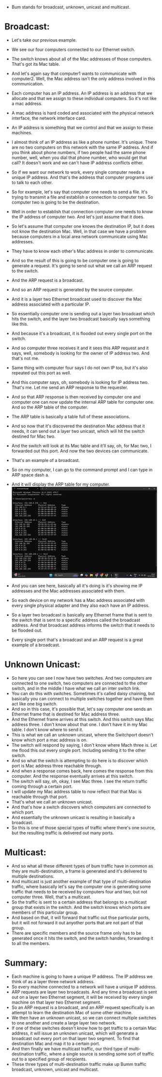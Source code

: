 - Bum stands for broadcast, unknown, unicast and multicast.
# Broadcast:
- Let's take our previous example.
- We see our four computers connected to our Ethernet switch.
- The switch knows about all of the Mac addresses of those computers. That's got its Mac table.
- And let's again say that computer1 wants to communicate with computer2. Well, the Mac address isn't the only address involved in this communication.
- Each computer has an IP address. An IP address is an address that we allocate and that we assign to these individual computers. So it's not like a mac address.
- A mac address is hard coded and associated with the physical network interface, the network interface card.
- An IP address is something that we control and that we assign to these machines.
- I almost think of an IP address as like a phone number. It's unique. There are no two computers on this network with the same IP address. And if you think about phone numbers, if two people had the same phone number, well, when you dial that phone number, who would get that call? It doesn't work and we can't have IP address conflicts either.
- So if we want our network to work, every single computer needs a unique IP address. And that's the address that computer programs use to talk to each other.
- So for example, let's say that computer one needs to send a file. It's trying to transmit a file and establish a connection to computer two. So computer two is going to be the destination.
- Well in order to establish that connection computer one needs to know the IP address of computer two. And let's just assume that it does.
- So let's assume that computer one knows the destination IP, but it does not know the destination Mac. Well, in that case we have a problem because computers in a local area network communicate using Mac
addresses.
- They have to know each other's Mac address in order to communicate.
- And so the result of this is going to be computer one is going to generate a request. It's going to send out what we call an ARP request to the switch. 
- And the ARP request is a broadcast.
- And so an ARP request is generated by the source computer.
- And it is a layer two Ethernet broadcast used to discover the Mac address associated with a particular
IP.
- So essentially computer one is sending out a layer two broadcast which hits the switch, and the layer
two broadcast basically says something like this.
- And because it's a broadcast, it is flooded out every single port on the switch. 
- And so computer three receives it and it sees this ARP request and it says, well, somebody is looking
for the owner of IP address two. And that's not me.
- Same thing with computer four says I do not own IP too, but it's also repeated out this port as well.
- And this computer says, oh, somebody is looking for IP address two. That's me. Let me send an ARP response to the requester.
- And so that ARP response is then received by computer one and computer one can now update the internal
ARP table for computer one. And so the ARP table of the computer.
- The ARP table is basically a table full of these associations.
- And so now that it's discovered the destination Mac address that it needs, it can send out a layer two unicast, which will hit the switch destined for Mac two.
- And the switch will look at its Mac table and it'll say, oh, for Mac two, I forwarded out this port. And now the two devices can communicate.
- That's an example of a broadcast.
- So on my computer, I can go to the command prompt and I can type in ARP space dash a.
- And it will display the ARP table for my computer.
![alt text](image-38.png)
- And you can see here, basically all it's doing is it's showing me IP addresses and the Mac addresses associated with them.

- So each device on my network has a Mac address associated with every single physical adapter and they also each have an IP address.
- So a layer two broadcast is basically any Ethernet frame that is sent to the switch that is sent to a specific address called the broadcast address. And that broadcast address informs the switch that it needs to be flooded out.
- Every single port that's a broadcast and an ARP request is a great example of a broadcast.
# Unknown Unicast:
- So here you can see I now have two switches. And two computers are connected to one switch, two computers are connected to the other switch, and in the middle I have what we call an inter switch link.
- You can do this with switches. Sometimes it's called daisy chaining, but basically you can connect to multiple switches together and have them act like one big switch.
- And so in this case, it's possible that, let's say computer one sends an Ethernet frame that is destined for Mac address three.
- And the Ethernet frame arrives at this switch. And this switch says Mac address three. I don't know about that one. I don't have it in my Mac table. I don't know where to send it.
- This is what we call an unknown unicast, where the Switchport doesn't know which port a mac address is on.
- The switch will respond by saying, I don't know where Mach three is. Let me flood this out every single port. Including sending it to the other switch.
- And so what the switch is attempting to do here is to discover which port is Mac address three reachable through.
- And when a response comes back, here comes the response from this computer. And the response eventually arrives at this switch.
- The switch will say, oh, okay, I see Mac three. I see the return traffic coming through a certain port.
- I will update my Mac address table to now reflect that that Mac is reachable through that port.
- That's what we call an unknown unicast.
- And that's how a switch discovers which computers are connected to which port.
- And essentially the unknown unicast is resulting in basically a broadcast.
- So this is one of those special types of traffic where there's one source, but the resulting traffic is delivered out many ports.
# Multicast:
- And so what all these different types of bum traffic have in common as they are multi-destination, a frame is generated and it's delivered to multiple destinations.
- And multicast is just another example of that type of multi-destination traffic, where basically let's say the computer one is generating some traffic that needs to be received by computers four and two, but not computer three. Well, that's a multicast.
- So the traffic is sent to a certain address that belongs to a multicast group that exists in the switch. And the switch knows which ports are members of this particular group.
- And based on that, it will forward that traffic out thse particular ports, but it will not forward it out anyother ports that are not part of that group.
- There are specific members and the source frame only has to be generated once it hits the switch, and the switch handles, forwarding it to all the members.
# Summary:
- Each machine is going to have a unique IP address. The IP address we think of as a layer three network address.
- So every machine connected to a network will have a unique IP address.
- ARP requests are layer two broadcasts. And any time a broadcast is sent out on a layer two Ethernet segment, it will be received by every single machine on that layer two Ethernet segment.
- So an ARP request is a broadcast, and an ARP request specifically is an attempt to learn the destination Mac of some other machine.
- We then have an unknown unicast, so we can connect multiple switches to one another and create a large layer two network.
- If one of these switches doesn't know how to get traffic to a certain Mac address, it will issue an unknown unicast, which will generate a broadcast out every port on that layer two segment. To find that destination Mac and map it to a certain port.
- And then finally we have multicast traffic, our third type of multi-destination traffic, where a single source is sending some sort of traffic out to a specified group of recipients.
- These three types of multi-destination traffic make up Bumm traffic broadcast, unknown, unicast and multicast.